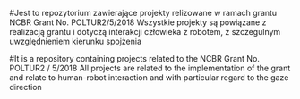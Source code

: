 #Jest to repozytorium zawierające projekty relizowane w ramach grantu  NCBR Grant No. POLTUR2/5/2018
Wszystkie projekty są powiązane z realizacją grantu i dotyczą interakcji człowieka z robotem, z szczegulnym uwzględnieniem kierunku spojżenia


#It is a repository containing projects related to the NCBR Grant No. POLTUR2 / 5/2018
All projects are related to the implementation of the grant and relate to human-robot interaction and with particular regard to the gaze direction 



